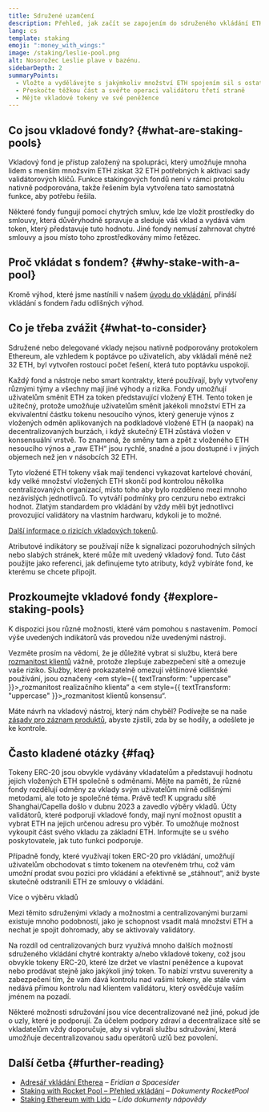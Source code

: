 ```yaml
---
title: Sdružené uzamčení
description: Přehled, jak začít se zapojením do sdruženého vkládání ETH
lang: cs
template: staking
emoji: ":money_with_wings:"
image: /staking/leslie-pool.png
alt: Nosorožec Leslie plave v bazénu.
sidebarDepth: 2
summaryPoints:
  - Vložte a vydělávejte s jakýmkoliv množství ETH spojením sil s ostatními
  - Přeskočte těžkou část a svěřte operaci validátoru třetí straně
  - Mějte vkladové tokeny ve své peněžence
---
```


## Co jsou vkladové fondy? {#what-are-staking-pools}

Vkladový fond je přístup založený na spolupráci, který umožňuje mnoha lidem s menším množsvím ETH získat 32 ETH potřebných k aktivaci sady validátorových klíčů. Funkce stakingových fondů není v rámci protokolu nativně podporována, takže řešením byla vytvořena tato samostatná funkce, aby potřebu řešila.

Některé fondy fungují pomocí chytrých smluv, kde lze vložit prostředky do smlouvy, která důvěryhodně spravuje a sleduje váš vklad a vydává vám token, který představuje tuto hodnotu. Jiné fondy nemusí zahrnovat chytré smlouvy a jsou místo toho zprostředkovány mimo řetězec.

## Proč vkládat s fondem? {#why-stake-with-a-pool}

Kromě výhod, které jsme nastínili v našem [úvodu do vkládání](/staking/), přináší vkládání s fondem řadu odlišných výhod.

<CardGrid>
  <Card title="Nízká bariéra vstupu" emoji="🐟" description="Not a whale? No problem. Most staking pools let you stake virtually any amount of ETH by joining forces with other stakers, unlike staking solo which requires 32 ETH." />
  <Card title="Vložte dnes" emoji=":stopwatch:" description="Staking with a pool is as easy as a token swap. No need to worry about hardware setup and node maintenance. Pools allow you to deposit your ETH which enables node operators to run validators. Rewards are then distributed to contributors minus a fee for node operations." />
  <Card title="Vkládání tokenů" emoji=":droplet:" description="Many staking pools provide a token that represents a claim on your staked ETH and the rewards it generates. This allows you to make use of your staked ETH, e.g. as collateral in DeFi applications." />
</CardGrid>

<StakingComparison page="pools" />

## Co je třeba zvážit {#what-to-consider}

Sdružené nebo delegované vklady nejsou nativně podporovány protokolem Ethereum, ale vzhledem k poptávce po uživatelích, aby vkládali méně než 32 ETH, byl vytvořen rostoucí počet řešení, která tuto poptávku uspokojí.

Každý fond a nástroje nebo smart kontrakty, které používají, byly vytvořeny různými týmy a všechny mají jiné výhody a rizika. Fondy umožňují uživatelům směnit ETH za token představující vložený ETH. Tento token je užitečný, protože umožňuje uživatelům směnit jakékoli množství ETH za ekvivalentní částku tokenu nesoucího výnos, který generuje výnos z vložených odměn aplikovaných na podkladové vložené ETH (a naopak) na decentralizovaných burzách, i když skutečný ETH zůstává vložen v konsensuální vrstvě. To znamená, že směny tam a zpět z vloženého ETH nesoucího výnos a „raw ETH“ jsou rychlé, snadné a jsou dostupné i v jiných objemech než jen v násobcích 32 ETH.

Tyto vložené ETH tokeny však mají tendenci vykazovat kartelové chování, kdy velké množství vložených ETH skončí pod kontrolou několika centralizovaných organizací, místo toho aby bylo rozděleno mezi mnoho nezávislých jednotlivců. To vytváří podmínky pro cenzuru nebo extrakci hodnot. Zlatým standardem pro vkládání by vždy měli být jednotlivci provozující validátory na vlastním hardwaru, kdykoli je to možné.

[Další informace o rizicích vkladových tokenů](https://notes.ethereum.org/@djrtwo/risks-of-lsd).

Atributové indikátory se používají níže k signalizaci pozoruhodných silných nebo slabých stránek, které může mít uvedený vkladový fond. Tuto část použijte jako referenci, jak definujeme tyto atributy, když vybíráte fond, ke kterému se chcete připojit.

<StakingConsiderations page="pools" />

## Prozkoumejte vkladové fondy {#explore-staking-pools}

K dispozici jsou různé možnosti, které vám pomohou s nastavením. Pomocí výše uvedených indikátorů vás provedou níže uvedenými nástroji.

<ProductDisclaimer />

<StakingProductsCardGrid category="pools" />

Vezměte prosím na vědomí, že je důležité vybrat si službu, která bere [rozmanitost klientů](/developers/docs/nodes-and-clients/client-diversity/) vážně, protože zlepšuje zabezpečení sítě a omezuje vaše riziko. Služby, které prokazatelně omezují většinové klientské používání, jsou označeny <em style={{ textTransform: "uppercase" }}>„rozmanitost realizačního klienta“</em> a <em style={{ textTransform: "uppercase" }}>„rozmanitost klientů konsensu“.</em>

Máte návrh na vkladový nástroj, který nám chyběl? Podívejte se na naše [zásady pro záznam produktů](/contributing/adding-staking-products/), abyste zjistili, zda by se hodily, a odešlete je ke kontrole.

## Často kladené otázky {#faq}

<ExpandableCard title="Jak získám odměny?">
Tokeny ERC-20 jsou obvykle vydávány vkladatelům a představují hodnotu jejich vložených ETH společně s odměnami. Mějte na paměti, že různé fondy rozdělují odměny za vklady svým uživatelům mírně odlišnými metodami, ale toto je společné téma.
</ExpandableCard>

<ExpandableCard title="Kdy si mohu vybrat svůj vklad?">
Právě teď! K upgradu sítě Shanghai/Capella došlo v dubnu 2023 a zavedlo výběry vkladů. Účty validátorů, které podporují vkladové fondy, mají nyní možnost opustit a vybrat ETH na jejich určenou adresu pro výběr. To umožňuje možnost vykoupit část svého vkladu za základní ETH. Informujte se u svého poskytovatele, jak tuto funkci podporuje.

Případně fondy, které využívají token ERC-20 pro vkládání, umožňují uživatelům obchodovat s tímto tokenem na otevřeném trhu, což vám umožní prodat svou pozici pro vkládání a efektivně se „stáhnout“, aniž byste skutečně odstranili ETH ze smlouvy o vkládání.

<ButtonLink to="/staking/withdrawals/">Více o výběru vkladů</ButtonLink>
</ExpandableCard>

<ExpandableCard title="Liší se to od vkladů s mojí výměnou?">
Mezi těmito sdruženými vklady a možnostmi a centralizovanými burzami existuje mnoho podobností, jako je schopnost vsadit malá množství ETH a nechat je spojit dohromady, aby se aktivovaly validátory.

Na rozdíl od centralizovaných burz využívá mnoho dalších možností sdruženého vkládání chytré kontrakty a/nebo vkladové tokeny, což jsou obvykle tokeny ERC-20, které lze držet ve vlastní peněžence a kupovat nebo prodávat stejně jako jakýkoli jiný token. To nabízí vrstvu suverenity a zabezpečení tím, že vám dává kontrolu nad vašimi tokeny, ale stále vám nedává přímou kontrolu nad klientem validátoru, který osvědčuje vaším jménem na pozadí.

Některé možnosti sdružování jsou více decentralizované než jiné, pokud jde o uzly, které je podporují. Za účelem podpory zdraví a decentralizace sítě se vkladatelům vždy doporučuje, aby si vybrali službu sdružování, která umožňuje decentralizovanou sadu operátorů uzlů bez povolení.
</ExpandableCard>

## Další četba {#further-reading}

- [Adresář vkládání Etherea](https://www.staking.directory/) – _Eridian a Spacesider_
- [Staking with Rocket Pool – Přehled vkládání](https://docs.rocketpool.net/guides/staking/overview.html) – _Dokumenty RocketPool_
- [Staking Ethereum with Lido](https://help.lido.fi/en/collections/2947324-staking-ethereum-with-lido) – _Lido dokumenty nápovědy_
